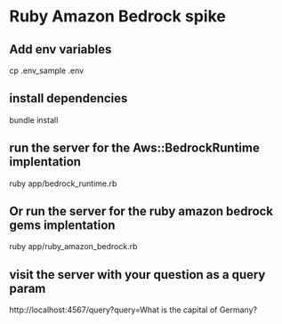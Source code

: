 # Ruby Amazon Bedrock spike

## Add env variables
cp .env_sample .env

## install dependencies
bundle install

## run the server for the Aws::BedrockRuntime implentation
ruby app/bedrock_runtime.rb

## Or run the server for the ruby amazon bedrock gems implentation
ruby app/ruby_amazon_bedrock.rb

## visit the server with your question as a query param
http://localhost:4567/query?query=What is the capital of Germany?
